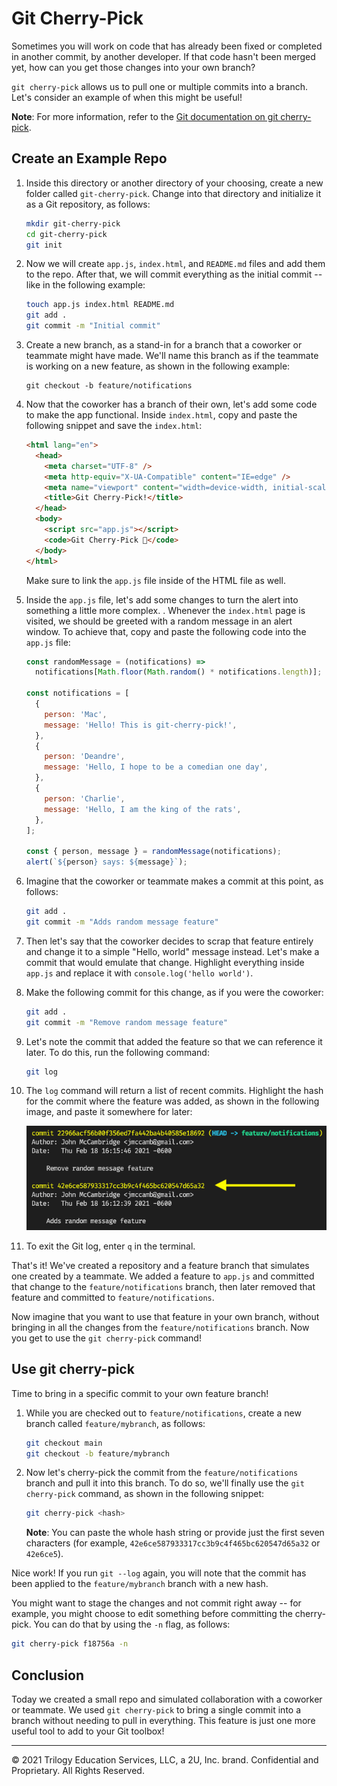 # Git Cherry-Pick

Sometimes you will work on code that has already been fixed or completed in another commit, by another developer. If that code hasn't been merged yet, how can you get those changes into your own branch?

`git cherry-pick` allows us to pull one or multiple commits into a branch. Let's consider an example of when this might be useful!

**Note**: For more information, refer to the [Git documentation on git cherry-pick](https://git-scm.com/docs/git-cherry-pick).

## Create an Example Repo

1. Inside this directory or another directory of your choosing, create a new folder called `git-cherry-pick`. Change into that directory and initialize it as a Git repository, as follows:

    ```sh
    mkdir git-cherry-pick
    cd git-cherry-pick
    git init
    ```

2. Now we will create `app.js`, `index.html`, and `README.md` files and add them to the repo. After that, we will commit everything as the initial commit -- like in the following example:

    ```sh
    touch app.js index.html README.md
    git add .
    git commit -m "Initial commit"
    ```

3. Create a new branch, as a stand-in for a branch that a coworker or teammate might have made. We'll name this branch as if the teammate is working on a new feature, as shown in the following example:

    ```
    git checkout -b feature/notifications
    ```

4. Now that the coworker has a branch of their own, let's add some code to make the app functional. Inside `index.html`, copy and paste the following snippet and save the `index.html`:

    ```html
    <html lang="en">
      <head>
        <meta charset="UTF-8" />
        <meta http-equiv="X-UA-Compatible" content="IE=edge" />
        <meta name="viewport" content="width=device-width, initial-scale=1.0" />
        <title>Git Cherry-Pick!</title>
      </head>
      <body>
        <script src="app.js"></script>
        <code>Git Cherry-Pick 🍒</code>
      </body>
    </html>
    ```

    Make sure to link the `app.js` file inside of the HTML file as well.

5. Inside the `app.js` file, let's add some changes to turn the alert into something a little more complex. . Whenever the `index.html` page is visited, we should be greeted with a random message in an alert window. To achieve that, copy and paste the following code into the `app.js` file:

    ```js
    const randomMessage = (notifications) =>
      notifications[Math.floor(Math.random() * notifications.length)];

    const notifications = [
      {
        person: 'Mac',
        message: 'Hello! This is git-cherry-pick!',
      },
      {
        person: 'Deandre',
        message: 'Hello, I hope to be a comedian one day',
      },
      {
        person: 'Charlie',
        message: 'Hello, I am the king of the rats',
      },
    ];

    const { person, message } = randomMessage(notifications);
    alert(`${person} says: ${message}`);
    ```

6. Imagine that the coworker or teammate makes a commit at this point, as follows:

    ```sh
    git add .
    git commit -m "Adds random message feature"
    ```

7. Then let's say that the coworker decides to scrap that feature entirely and change it to a simple "Hello, world" message instead. Let's make a commit that would emulate that change. Highlight everything inside `app.js` and replace it with `console.log('hello world')`.

8. Make the following commit for this change, as if you were the coworker:

    ```sh
    git add .
    git commit -m "Remove random message feature"
    ```

9. Let's note the commit that added the feature so that we can reference it later. To do this, run the following command:

    ```sh
    git log
    ```

10. The `log` command will return a list of recent commits. Highlight the hash for the commit where the feature was added, as shown in the following image, and paste it somewhere for later:

    ![In the Git log results, an arrow points at the hash for the commit that added the feature.](./Images/01-log.png)

11. To exit the Git log, enter `q` in the terminal.

That's it! We've created a repository and a feature branch that simulates one created by a teammate. We added a feature to `app.js` and committed that change to the `feature/notifications` branch, then later removed that feature and committed to `feature/notifications`.

Now imagine that you want to use that feature in your own branch, without bringing in all the changes from the `feature/notifications` branch. Now you get to use the `git cherry-pick` command!

## Use git cherry-pick

Time to bring in a specific commit to your own feature branch!

1. While you are checked out to `feature/notifications`, create a new branch called `feature/mybranch`, as follows:

    ```sh
    git checkout main
    git checkout -b feature/mybranch
    ```

2. Now let's cherry-pick the commit from the `feature/notifications` branch and pull it into this branch. To do so, we'll finally use the `git cherry-pick` command, as shown in the following snippet:

    ```sh
    git cherry-pick <hash>
    ```
  
    **Note**: You can paste the whole hash string or provide just the first seven characters (for example, `42e6ce587933317cc3b9c4f465bc620547d65a32` or `42e6ce5`).

Nice work! If you run `git --log` again, you will note that the commit has been applied to the `feature/mybranch` branch with a new hash.

You might want to stage the changes and not commit right away -- for example, you might choose to edit something before committing the cherry-pick. You can do that by using the `-n` flag, as follows:

```sh
git cherry-pick f18756a -n
```

## Conclusion

Today we created a small repo and simulated collaboration with a coworker or teammate. We used `git cherry-pick` to bring a single commit into a branch without needing to pull in everything. This feature is just one more useful tool to add to your Git toolbox!

---
© 2021 Trilogy Education Services, LLC, a 2U, Inc. brand. Confidential and Proprietary. All Rights Reserved.
